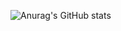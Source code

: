 ![Anurag's GitHub stats](https://github-readme-stats.vercel.app/api?username=kimhyunin&show_icons=true&theme=radical)
